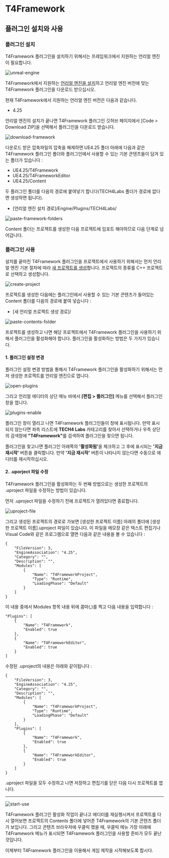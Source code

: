 # T4Framework

## 플러그인 설치와 사용

### 플러그인 설치

T4Framework 플러그인을 설치하기 위해서는 프레임워크에서 지원하는 언리얼 엔진이 필요합니다.

![unreal-engine](./플러그인%20설치/unreal-engine.png)

T4Framework에서 지원하는 [언리얼 엔진을 설치](https://docs.unrealengine.com/ko/GettingStarted/Installation/index.html)하고 언리얼 엔진 버전에 맞는 T4Framework 플러그인을 다운로드 받으십시오.

현재 T4Framework에서 지원하는 언리얼 엔진 버전은 다음과 같습니다.
 - 4.25

 언리얼 엔진의 설치가 끝나면 T4Framework 플러그인 깃허브 페이지에서 [Code > Download ZIP]을 선택해서 플러그인을 다운로드 받습니다.

 ![download-framework](./플러그인%20설치/download-framework.png)

다운로드 받은 압축파일의 압축을 해제하면 UE4.25 폴더 아래에 다음과 같은 T4Framework 플러그인 폴더와 플러그인에서 사용할 수 있는 기본 콘텐츠들이 담겨 있는 폴더가 있습니다 :

- UE4.25/T4Framework
- UE4.25/T4FrameworkEditor
- UE4.25/Content

두 플러그인 폴더를 다음의 경로에 붙여넣기 합니다(TECH4Labs 폴더가 경로에 없다면 생성하면 됩니다).

- [언리얼 엔진 설치 경로]/Engine/Plugins/TECH4Labs/

![paste-framework-folders](./플러그인%20설치/paste-framework-folders.PNG)

Content 폴더는 프로젝트를 생성한 다음 프로젝트에 임포트 해야하므로 다음 단계로 넘어갑니다.

### 플러그인 사용

설치를 끝마친 T4Framework 플러그인을 프로젝트에서 사용하기 위해서는 먼저 언리얼 엔진 기본 절차에 따라 [새 프로젝트를 생성](https://docs.unrealengine.com/ko/Engine/Basics/Projects/Browser/index.html)합니다. 프로젝트의 종류를 C++ 프로젝트로 선택하고 생성합니다.

![create-project](./플러그인%20설치/create-project.png)

프로젝트를 생성한 다음에는 플러그인에서 사용할 수 있는 기본 콘텐츠가 들어있는 Content 폴더를 다음의 경로에 붙여 넣습니다 : 

- [새 언리얼 프로젝트 생성 경로]/

![paste-contents-folder](./플러그인%20설치/paste-contents-folder.PNG)

프로젝트를 생성하고 나면 해당 프로젝트에서 T4Framework 플러그인을 사용하기 위해서 플러그인을 활성화해야 합니다. 플러그인을 활성화하는 방법은 두 가지가 있습니다.

#### 1. 플러그인 설정 변경

플러그인 설정 변경 방법을 통해서 T4Framework 플러그인을 활성화하기 위해서는 먼저 생성한 프로젝트를 언리얼 엔진으로 엽니다.

![open-plugins](./플러그인%20설치/open-plugins.png)

그리고 언리얼 에디터의 상단 메뉴 바에서 <b>[편집 > 플러그인]</b> 메뉴를 선택해서 플러그인 창을 엽니다.

![plugins-enable](./플러그인%20설치/plugins-enable.png)

플러그인 창이 열리고 나면 T4Framework 플러그인들이 창에 표시됩니다. 만약 표시되지 않는다면 좌측 리스트에 <b>TECH4 Labs</b> 카테고리를 찾아서 선택하거나 우측 상단의 검색창에 <b>"T4Framework"</b>를 검색하여 플러그인을 찾으면 됩니다.

플러그인을 찾고나면 플러그인 아래쪽의 <b>'활성화됨'</b>을 체크하고 그 후에 표시되는 <b>'지금 재시작'</b> 버튼을 클릭합니다. 만약 <b>'지금 재시작'</b> 버튼이 나타나지 않는다면 수동으로 에디터를 재시작하십시오.

#### 2. .uporject 파일 수정

T4Framework 플러그인을 활성화하는 두 번째 방법으로는 생성한 프로젝트의 .uproject 파일을 수정하는 방법이 있습니다.

먼저 .uproject 파일을 수정하기 전에 프로젝트가 열려있다면 종료합니다.

![uproject-file](./플러그인%20설치/uproject-file.png)

그리고 생성된 프로젝트의 경로로 가보면 [생성한 프로젝트 이름] 아래의 폴더에 [생성한 프로젝트 이름].uproject 파일이 있습니다. 이 파일을 메모장 같은 텍스트 편집기나 Visual Code와 같은 프로그램으로 열면 다음과 같은 내용을 볼 수 있습니다 :

```
{
	"FileVersion": 3,
	"EngineAssociation": "4.25",
	"Category": "",
	"Description": "",
	"Modules": [
		{
			"Name": "T4FrameworkProject",
			"Type": "Runtime",
			"LoadingPhase": "Default"
		}
	]
}
```

이 내용 중에서 Modules 항목 내용 뒤에 콤마(,)를 찍고 다음 내용을 입력합니다 :

```
"Plugins": [
	{
		"Name": "T4Framework",
		"Enabled": true
	},
	{
		"Name": "T4FrameworkEditor",
		"Enabled": true
	}
]
```

수정된 .uproject의 내용은 아래와 같이됩니다 : 

```
{
	"FileVersion": 3,
	"EngineAssociation": "4.25",
	"Category": "",
	"Description": "",
	"Modules": [
		{
			"Name": "T4FrameworkProject",
			"Type": "Runtime",
			"LoadingPhase": "Default"
		}
	],
	"Plugins": [
		{
			"Name": "T4Framework",
			"Enabled": true
		},
		{
			"Name": "T4FrameworkEditor",
			"Enabled": true
		}
	]
}
```

.uproject 파일을 모두 수정하고 나면 저장하고 편집기를 닫은 다음 다시 프로젝트를 엽니다.

---
  
![start-use](./플러그인%20설치/start-use.png)

T4Framework 플러그인 활성화 작업이 끝나고 에디터를 재실행시켜서 프로젝트를 다시 열어보면 프로젝트의 Contents 폴더에 넣어준 T4Framework의 기본 콘텐츠 폴더가 보입니다. 그리고 콘텐츠 브라우저에 우클릭 했을 때, 우클릭 메뉴 가장 아래에 T4Framework 메뉴가 표시되면 T4Framework 플러그인을 사용할 준비가 모두 끝난 것입니다.

이제부터 T4Framework 플러그인을 이용해서 게임 제작을 시작해보도록 합시다.
